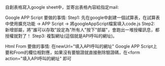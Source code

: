 自創表格寫入google sheet中，並寄出表格內容給指定mail:

Google APP Script 要做的事情: Step1: 先在google中創建一個試算表，在試算表中使用擴充功能 → APP Script → 將googleAppScript檔案填入code.js Step2: 新增部屬，將"誰可以存取"設定為"所有人"按下"部屬"，會跑出一堆授權訊息，都授權就對了！ Step3: 複製網址(這個就是API呼叫的網址)。

Html From 要做的事情: 在newUrl="填入API呼叫的網址" Google APP Script上要和From的欄位相對應，如果沒有要驗證就直接刪除驗證碼，在<form action="填入API呼叫的網址" 即可
